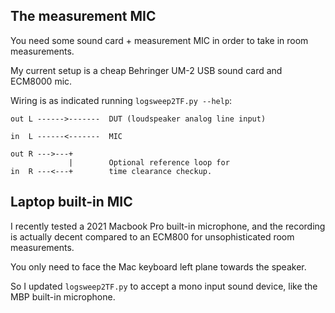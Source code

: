 ## The measurement MIC

You need some sound card + measurement MIC in order to take in room measurements.

My current setup is a cheap Behringer UM-2 USB sound card and ECM8000 mic.

Wiring is as indicated running `logsweep2TF.py --help`:

    out L ------>-------  DUT (loudspeaker analog line input)

    in  L ------<-------  MIC
    
    out R --->---+
                 |        Optional reference loop for
    in  R ---<---+        time clearance checkup.


## Laptop built-in MIC

I recently tested a 2021 Macbook Pro built-in microphone, and the recording is actually decent compared to an ECM800 for unsophisticated room measurements.

You only need to face the Mac keyboard left plane towards the speaker.

So I updated `logsweep2TF.py` to accept a mono input sound device, like the MBP built-in microphone.

